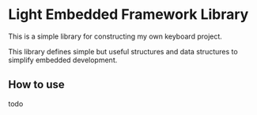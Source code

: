 # Light Embedded Framework Library

This is a simple library for constructing my own keyboard project.

This library defines simple but useful structures and data structures to simplify embedded development.

## How to use

todo
